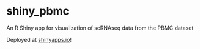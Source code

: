 # shiny_pbmc
An R Shiny app for visualization of scRNAseq data from the PBMC dataset

Deployed at [shinyapps.io](https://caitlinjagla.shinyapps.io/pbmc_app/)!
